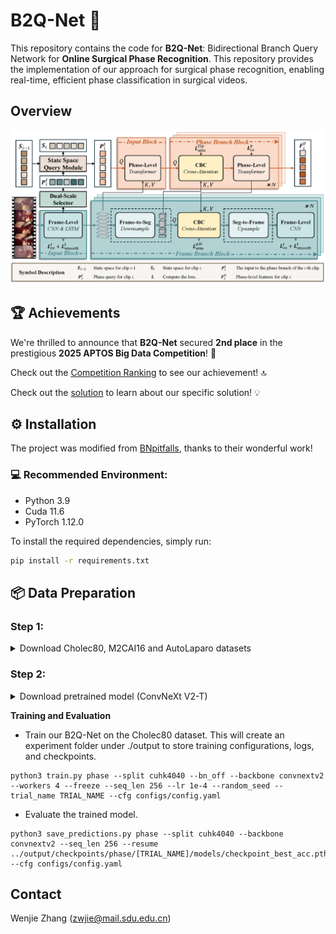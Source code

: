 # B2Q-Net 🚀

This repository contains the code for **B2Q-Net**: Bidirectional Branch Query Network for **Online Surgical Phase Recognition**. This repository provides the implementation of our approach for surgical phase recognition, enabling real-time, efficient phase classification in surgical videos.

## Overview
![Overview](./assets/Overview.png)

## 🏆 Achievements
We're thrilled to announce that **B2Q-Net** secured **2nd place** in the prestigious **2025 APTOS Big Data Competition**! 🎉  

Check out the [Competition Ranking](https://tianchi.aliyun.com/competition/entrance/532335/rankingList) to see our achievement! 🔝

Check out the [solution](https://github.com/wenjiezhang-z/APTOS5_Silver_Solution) to learn about our specific solution! 💡

## ⚙️ Installation
The project was modified from [BNpitfalls](https://gitlab.com/nct_tso_public/pitfalls_bn), thanks to their wonderful work!

### 💻 Recommended Environment:
- Python 3.9
- Cuda 11.6
- PyTorch 1.12.0

To install the required dependencies, simply run:
```bash
pip install -r requirements.txt
```

## 📦 Data Preparation

### Step 1:

<details>
<summary>Download Cholec80, M2CAI16 and AutoLaparo datasets</summary>

- Access can be requested [Cholec80](http://camma.u-strasbg.fr/datasets), [M2CAI16](http://camma.u-strasbg.fr/datasets), [AutoLaparo](https://autolaparo.github.io/).
- Download the videos for each datasets and extract frames at 1fps. E.g. for `video01.mp4` with ffmpeg, run:
```bash
mkdir /<PATH_TO_THIS_FOLDER>/data/frames_1fps/01/
ffmpeg -hide_banner -i /<PATH_TO_VIDEOS>/video01.mp4 -r 1 -start_number 0 /<PATH_TO_THIS_FOLDER>/data/frames_1fps/01/%08d.jpg
```
- The final dataset structure should look like this:

```
Cholec80/
	data/
		frames_1fps/
			01/
				00000001.jpg
				00000002.jpg
				00000003.jpg
				00000004.jpg
				...
			02/
				...
			...
			80/
				...
		phase_annotations/
			video01-phase.txt
			video02-phase.txt
			...
			video80-phase.txt
		tool_annotations/
			video01-tool.txt
			video02-tool.txt
			...
			video80-tool.txt
	output/
	train_scripts/
	predict.sh
	train.sh
```
</details>

### Step 2: 

<details>
<summary>Download pretrained model (ConvNeXt V2-T)</summary>

- download ConvNeXt V2-T [weights](https://dl.fbaipublicfiles.com/convnext/convnextv2/im1k/convnextv2_tiny_1k_224_ema.pt) and place here: `train_scripts/convnext/convnextv2_tiny_1k_224_ema.pt`

</details>

**Training and Evaluation**
* Train our B2Q-Net on the Cholec80 dataset. This will create an experiment folder under ./output to store training configurations, logs, and checkpoints.
```shell
python3 train.py phase --split cuhk4040 --bn_off --backbone convnextv2 --workers 4 --freeze --seq_len 256 --lr 1e-4 --random_seed --trial_name TRIAL_NAME --cfg configs/config.yaml
```
* Evaluate the trained model.
```shell
python3 save_predictions.py phase --split cuhk4040 --backbone convnextv2 --seq_len 256 --resume ../output/checkpoints/phase/[TRIAL_NAME]/models/checkpoint_best_acc.pth.tar --cfg configs/config.yaml
```

## Contact
Wenjie Zhang (zwjie@mail.sdu.edu.cn)
